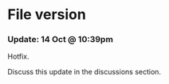 # File version
### Update: 14 Oct @ 10:39pm
Hotfix.

Discuss this update in the discussions section.
